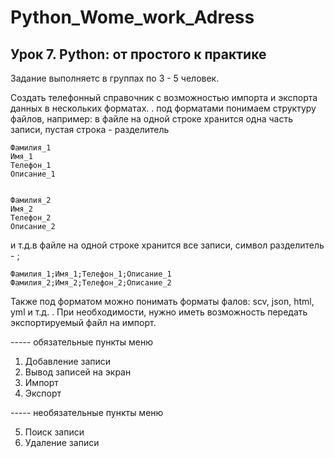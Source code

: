 # Python_Wome_work_Adress

## Урок 7. Python: от простого к практике
Задание выполняетс в группах по 3 - 5 человек.

Создать телефонный справочник с возможностью импорта и экспорта данных в нескольких форматах.
.
под форматами понимаем структуру файлов, например: в файле на одной строке хранится одна часть записи, пустая строка - разделитель

    Фамилия_1
    Имя_1
    Телефон_1
    Описание_1


    Фамилия_2
    Имя_2
    Телефон_2
    Описание_2

и т.д.в файле на одной строке хранится все записи, символ разделитель - ;

    Фамилия_1;Имя_1;Телефон_1;Описание_1
    Фамилия_2;Имя_2;Телефон_2;Описание_2

Также под форматом можно понимать форматы фалов: scv, json, html, yml и т.д.
.
При необходимости, нужно иметь возможность передать экспортируемый файл на импорт.

----- обязательные пункты меню
1. Добавление записи
2. Вывод записей на экран
3. Импорт
4. Экспорт

----- необязательные пункты меню

5. Поиск записи
6. Удаление записи